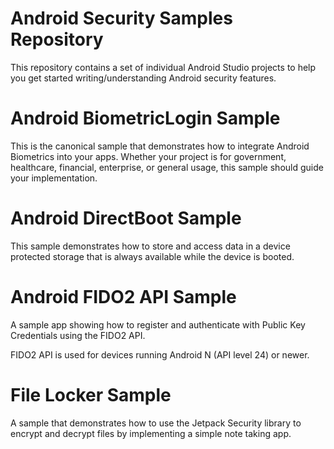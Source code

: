 Android Security Samples Repository
===================================

This repository contains a set of individual Android Studio projects to help you get
started writing/understanding Android security features.

# Android BiometricLogin Sample

This is the canonical sample that demonstrates how to integrate Android Biometrics into your apps.
Whether your project is for government, healthcare, financial, enterprise, or general usage, this
sample should guide your implementation.

# Android DirectBoot Sample

This sample demonstrates how to store and access data in a device protected
storage that is always available while the device is booted.

# Android FIDO2 API Sample

A sample app showing how to register and authenticate with Public Key
Credentials using the FIDO2 API. 

FIDO2 API is used for devices running Android N (API level 24) or newer.

# File Locker Sample

A sample that demonstrates how to use the Jetpack Security library to encrypt and decrypt files by
implementing a simple note taking app.